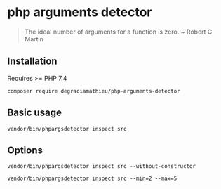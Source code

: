 # php arguments detector
> The ideal number of arguments for a function is zero. ~ Robert C. Martin
## Installation
Requires >= PHP 7.4
```
composer require degraciamathieu/php-arguments-detector
```
## Basic usage
```
vendor/bin/phpargsdetector inspect src
```
## Options
```
vendor/bin/phpargsdetector inspect src --without-constructor
```
```
vendor/bin/phpargsdetector inspect src --min=2 --max=5
```
